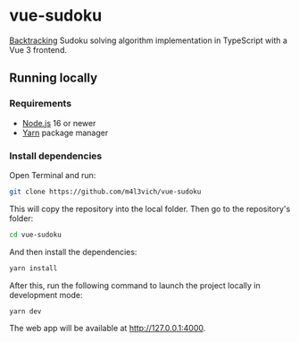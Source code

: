 # vue-sudoku

[Backtracking](https://en.wikipedia.org/wiki/Sudoku_solving_algorithms#Backtracking) Sudoku solving algorithm implementation in TypeScript with a Vue 3 frontend.

## Running locally 

### Requirements

- [Node.js](https://nodejs.org) 16 or newer
- [Yarn](https://yarnpkg.com) package manager

### Install dependencies

Open Terminal and run:

````bash
git clone https://github.com/m4l3vich/vue-sudoku
````

This will copy the repository into the local folder. Then go to the repository's folder:

```bash
cd vue-sudoku
```

And then install the dependencies:

```bash
yarn install
```

After this, run the following command to launch the project locally in development mode:

```bash
yarn dev
```

The web app will be available at http://127.0.0.1:4000.
